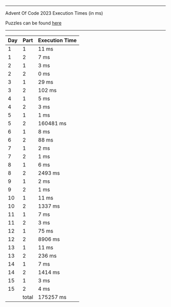 ****

Advent Of Code 2023 Execution Times (in ms)

Puzzles can be found [here](https://adventofcode.com/2023/)

----

| Day | Part | Execution Time |
| --- | ---- | -------------- |
| 1 | 1 | 11 ms|
| 1 | 2 | 7 ms|
| 2 | 1 | 3 ms|
| 2 | 2 | 0 ms|
| 3 | 1 | 29 ms|
| 3 | 2 | 102 ms|
| 4 | 1 | 5 ms|
| 4 | 2 | 3 ms|
| 5 | 1 | 1 ms|
| 5 | 2 | 160481 ms|
| 6 | 1 | 8 ms|
| 6 | 2 | 88 ms|
| 7 | 1 | 2 ms|
| 7 | 2 | 1 ms|
| 8 | 1 | 6 ms|
| 8 | 2 | 2493 ms|
| 9 | 1 | 2 ms|
| 9 | 2 | 1 ms|
| 10 | 1 | 11 ms|
| 10 | 2 | 1337 ms|
| 11 | 1 | 7 ms|
| 11 | 2 | 3 ms|
| 12 | 1 | 75 ms|
| 12 | 2 | 8906 ms|
| 13 | 1 | 11 ms|
| 13 | 2 | 236 ms|
| 14 | 1 | 7 ms|
| 14 | 2 | 1414 ms|
| 15 | 1 | 3 ms|
| 15 | 2 | 4 ms|
||total|175257 ms|